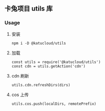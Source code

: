 ## 卡兔项目 utils 库



### Usage

1. 安装

    ```
    npm i -D @katucloud/utils
    ```

1. 加载
    ```
    const utils = require('@katucloud/utils')
    const cdn = utils.getAction('cdn')
    ```

1. cdn 刷新
    ```
    utils.cdn.refreshDirs(dirs)
    ```

2. cos 上传
    ```
    utils.cos.push(localDirs, remotePrefix)
    ```